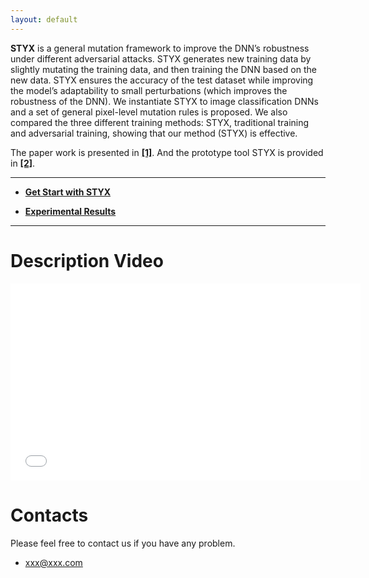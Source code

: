 ```yaml
---
layout: default
---
```


**STYX** is a general mutation framework to improve the DNN’s robustness under different adversarial attacks. STYX generates new training data by slightly mutating the training data, and then training the DNN based on the new data. STYX ensures the accuracy of the test dataset while improving the model’s adaptability to small perturbations (which improves the robustness of the DNN). We instantiate STYX to image classification DNNs and a set of general pixel-level mutation rules is proposed. We also compared the three different training methods: STYX, traditional training and adversarial training, showing that our method (STYX) is effective. 

The paper work is presented in [**[1]**](https://github.com/DNN-STYX/DNN-STYX.github.io/blob/master/styx-demo.pdf). And the prototype tool STYX is provided in [**[2]**](https://github.com/DNN-STYX/demo).

* * *

*   [**Get Start with STYX**](start)

*   [**Experimental Results**](experiment)

* * *


# [](#header-1)**Description Video**

<iframe width="560" height="315"
 src="./video/test.mp4" frameborder="0" allowfullscreen>

 </iframe>

# [](#header-1)**Contacts**
Please feel free to contact us if you have any problem.

*   xxx@xxx.com